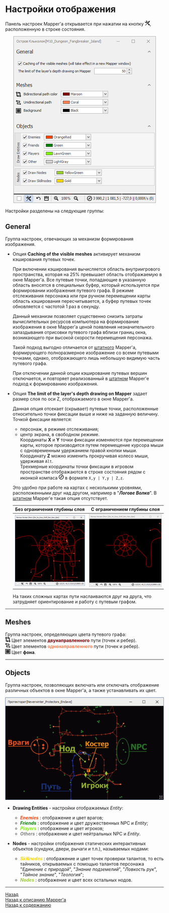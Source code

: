 # **Настройки отображения**

Панель настроек Mapper'a открывается при нажатии на кнопку ![Customization](img/icons/miniCustomization.png), расположенную в строке состояния.

<p align="center"><img src="img/MapperExt-Options.png"></p>

Настройки разделены на следующие группы:

## <a name="ref-GeneralOptions"></a>**General**

Группа настроек, отвечающих за механизм формирования изображения.
- <a name="ref-MeshesCaching"></a> Опция **Caching of thе visible meshes** активирует механизм кэширования путевых точек.  

    При включении кэширования вычисляется область внутриигрового пространства, которая на 25% превышает область отображаемую в окне Mapper'a. Все путевые точки, попадающие в указанную область вносятся в специальных буфер, который используется при формировании изображения путевого графа. В режиме отслеживания персонажа или при ручном перемещении карты область кэширования пересчитывается, а буфер путевых точек обновляется с частотой 1 раз в секунду.  

    Данный механизм позволяет существенно снизить затраты вычислительных ресурсов компьютера на формирование изображения в окне Mapper'a ценой появления незначительного запаздывания отрисовки путевого графа вблизи границ окна, возникающего при высокой скорости перемещения персонажа.  

    Такой подход выгодно отличается от [штатного](https://www.neverwinter-bot.com/forums/viewtopic.php?p=43909#p43909) Mapper'a, формирующего полноразмерное изображение со всеми путевыми точками, однако, отображающего лишь небольшую видимую часть путевого графа.

    При отключении данной опции кэширование путевых вершин отключается, и повторяет реализованный в [штатном](https://www.neverwinter-bot.com/forums/viewtopic.php?p=43909#p43909) Mapper'е подход к формированию изображения.

- <a name="ref-ZLimit"></a>Опция **The limit of the layer's depth drawing on Mapper** задает размер слоя по оси Z, отображаемого в окне Mapper'a.  

    Данная опция отсекает (скрывает) путевые точки, расположенные относительно точки фиксации выше и ниже на заданную величину.  Точкой фиксации является:
    + персонаж, в режиме отслеживания;
    + центр экрана, в свободном режиме.  
        Координаты **X** и **Y** точки фиксации изменяются при перемещении карты, которое производится путем перемещение курсора мыши с одновременным удержанием правой кнопки мыши.  
        Координату **Z** можно изменить прокручивая колесо мыши, удерживая ``Alt``.  
    Трехмерные координаты точки фиксации в игровом пространстве отображаются в строке состояния рядом с иконкой компаса ![Compas](img/icons/miniCompas.png) в формате `` X,y | Y,y | Z,z ``.

    Это удобно при работе на картах с несколькими уровнями, расположенными друг над другом, например в "***Логове Волка***". В [штатном](https://www.neverwinter-bot.com/forums/viewtopic.php?p=43909#p43909) Mapper'e такая опция отсутствует.  

    |Без ограничения глубины слоя|С ограничением глубины слоя|
    |:--------------------------:|:-------------------------:|
    |![ZUnlimited](img/MapperExt-ZUnlimited.png)|![ZLimited](img/MapperExt-ZLimit.png)|

    На таких сложных картах пути наслаиваются друг на друга, что затрудняет ориентирование и работу с путевым графом.

---

## <a name="ref-MeshesOptions"></a>**Meshes**

Группа настроек, определяющих цвета путевого графа:  
![Bidirectional](img/icons/miniBiPath.png) Цвет элементов **<font color="Maroon">двунаправленного</font>** пути (точек и ребер).  
![Unidirectional](img/icons/miniUniPath.png) Цвет элементов **<font color="Coral">однонаправленного</font>** пути (точек и ребер).  
![Background](img/icons/miniBack.png) Цвет **фона**.

---

## <a name="ref-ObjectsOptions"></a>**Objects**

Группа настроек, позволяющих включать или отключать отображение различных объектов в окне Mapper'a, а также устанавливать их цвет.

<p align="center"><img src="img/MapperExt-Objects.png"></p>

- **Drawing Entities** - настройки отображаемых *Entity*:
  +  ***<font color="OrangeRed">Enemies</font>*** : отображение и цвет врагов;
  +  ***<font color="Green">Friends</font>*** : отображение и цвет дружественных NPC и *Entity*;
  +  ***<font color="LawnGreen">Players</font>*** : отображение и цвет игроков;
  +  ***<font color="Grey">Others</font>*** : отображение и цвет нейтральных NPC и *Entity*.

- **Nodes** - настройки отображения статических интерактивных объектов (сундуки, двери, рычаги и т.п.), называемых нодами:
  +  ***<font color="Gold">Skillnodes</font>*** : отображение и цвет точек проверки талантов, то есть тайников, открываемых с помощью талантов персонажа "*Единение с природой*", "*Знание подземелий*", "*Ловкость рук*", "*Тайное знание*", "*Теология*";
  +  ***<font color="YellowGreen">Nodes</font>*** : отображение и цвет всех остальных нодов.

---

<a href="javascript:history.back()">Назад</a>  
[Назад к описанию Mapper'a](Mapper-RU.md)  
[Назад к содержанию](../../index.md)